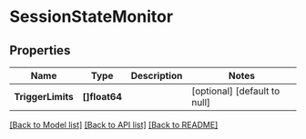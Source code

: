 # SessionStateMonitor

## Properties
Name | Type | Description | Notes
------------ | ------------- | ------------- | -------------
**TriggerLimits** | **[]float64** |  | [optional] [default to null]

[[Back to Model list]](../README.md#documentation-for-models) [[Back to API list]](../README.md#documentation-for-api-endpoints) [[Back to README]](../README.md)

